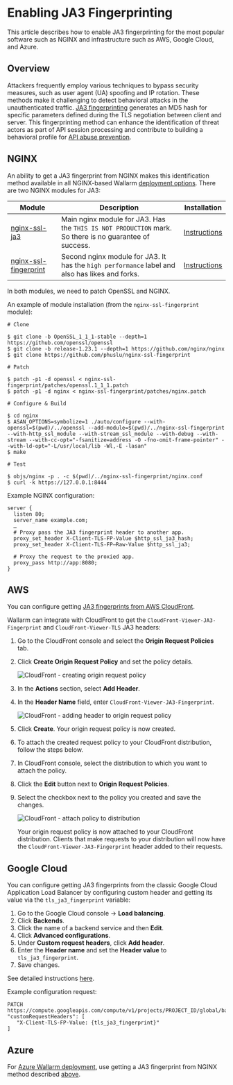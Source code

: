 # Enabling JA3 Fingerprinting

This article describes how to enable JA3 fingerprinting for the most popular software such as NGINX and infrastructure such as AWS, Google Cloud, and Azure.

## Overview

Attackers frequently employ various techniques to bypass security measures, such as user agent (UA) spoofing and IP rotation. These methods make it challenging to detect behavioral attacks in the unauthenticated traffic. [JA3 fingerprinting](https://www.peakhour.io/learning/fingerprinting/what-is-ja3-fingerprinting/) generates an MD5 hash for specific parameters defined during the TLS negotiation between client and server. This fingerprinting method can enhance the identification of threat actors as part of API session processing and contribute to building a behavioral profile for [API abuse prevention](../api-abuse-prevention/overview.md).

## NGINX

An ability to get a JA3 fingerprint from NGINX makes this identification method available in all NGINX-based Wallarm [deployment options](../installation/supported-deployment-options.md). There are two NGINX modules for JA3:

| Module | Description | Installation |
| - | - | - |
| [nginx-ssl-ja3](https://github.com/fooinha/nginx-ssl-ja3) | Main nginx module for JA3. Has the `THIS IS NOT PRODUCTION` mark. So there is no guarantee of success. | [Instructions](https://github.com/fooinha/nginx-ssl-ja3#compilation-and-installation) |
| [nginx-ssl-fingerprint](https://github.com/phuslu/nginx-ssl-fingerprint) | Second nginx module for JA3. It has the `high performance` label and also has likes and forks. | [Instructions](https://github.com/phuslu/nginx-ssl-fingerprint#quick-start) |

In both modules, we need to patch OpenSSL and NGINX.

An example of module installation (from the `nginx-ssl-fingerprint` module):

```
# Clone

$ git clone -b OpenSSL_1_1_1-stable --depth=1 https://github.com/openssl/openssl
$ git clone -b release-1.23.1 --depth=1 https://github.com/nginx/nginx
$ git clone https://github.com/phuslu/nginx-ssl-fingerprint

# Patch

$ patch -p1 -d openssl < nginx-ssl-fingerprint/patches/openssl.1_1_1.patch
$ patch -p1 -d nginx < nginx-ssl-fingerprint/patches/nginx.patch

# Configure & Build

$ cd nginx
$ ASAN_OPTIONS=symbolize=1 ./auto/configure --with-openssl=$(pwd)/../openssl --add-module=$(pwd)/../nginx-ssl-fingerprint --with-http_ssl_module --with-stream_ssl_module --with-debug --with-stream --with-cc-opt="-fsanitize=address -O -fno-omit-frame-pointer" --with-ld-opt="-L/usr/local/lib -Wl,-E -lasan"
$ make

# Test

$ objs/nginx -p . -c $(pwd)/../nginx-ssl-fingerprint/nginx.conf
$ curl -k https://127.0.0.1:8444
```

Example NGINX configuration:

```
server {
  listen 80;
  server_name example.com;
  …
  # Proxy pass the JA3 fingerprint header to another app.
  proxy_set_header X-Client-TLS-FP-Value $http_ssl_ja3_hash;
  proxy_set_header X-Client-TLS-FP–Raw-Value $http_ssl_ja3;

  # Proxy the request to the proxied app.
  proxy_pass http://app:8080;
}
```

## AWS

You can configure getting [JA3 fingerprints from AWS CloudFront](https://aws.amazon.com/about-aws/whats-new/2022/11/amazon-cloudfront-supports-ja3-fingerprint-headers/).

Wallarm can integrate with CloudFront to get the `CloudFront-Viewer-JA3-Fingerprint` and `CloudFront-Viewer-TLS` JA3 headers:

1. Go to the CloudFront console and select the **Origin Request Policies** tab.
1. Click **Create Origin Request Policy** and set the policy details.

    ![CloudFront - creating origin request policy](../images/configuration-guides/ja3/aws-cloudfront-create-origin-request-policy.png)

1. In the **Actions** section, select **Add Header**.
1. In the **Header Name** field, enter `CloudFront-Viewer-JA3-Fingerprint`.

    ![CloudFront - adding header to origin request policy](../images/configuration-guides/ja3/aws-cloudfront-origin-request-policy-add-header.png)

1. Click **Create**. Your origin request policy is now created.
1. To attach the created request policy to your CloudFront distribution, follow the steps below.
1. In CloudFront console, select the distribution to which you want to attach the policy.
1. Click the **Edit** button next to **Origin Request Policies**.
1. Select the checkbox next to the policy you created and save the changes.

    ![CloudFront - attach policy to distribution](../images/configuration-guides/ja3/aws-cloudfront-attach-policy-to-distribution.png)

    Your origin request policy is now attached to your CloudFront distribution. Clients that make requests to your distribution will now have the `CloudFront-Viewer-JA3-Fingerprint` header added to their requests.

## Google Cloud

You can configure getting JA3 fingerprints from the classic Google Cloud Application Load Balancer by configuring custom header and getting its value via the `tls_ja3_fingerprint` variable:

1. Go to the Google Cloud console → **Load balancing**.
1. Click **Backends**.
1. Click the name of a backend service and then **Edit**.
1. Click **Advanced configurations**.
1. Under **Custom request headers**, click **Add header**.
1. Enter the **Header name** and set the **Header value** to `tls_ja3_fingerprint`.
1. Save changes.

See detailed instructions [here](https://cloud.google.com/load-balancing/docs/https/custom-headers).

Example configuration request:

```
PATCH https://compute.googleapis.com/compute/v1/projects/PROJECT_ID/global/backendServices/BACKEND_SERVICE_NAME
"customRequestHeaders": [
   "X-Client-TLS-FP-Value: {tls_ja3_fingerprint}"
]
```

## Azure

For [Azure Wallarm deployment](../installation/cloud-platforms/azure/docker-container.md), use getting a JA3 fingerprint from NGINX method described [above](#nginx).
